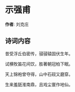 # 示强甫

**作者**: 刘克庄

## 诗词内容

昔受浮丘伯密传，骎骎辕固伏生年。

试横牧笛花间饮，胜著朝冠柏下眠。

天上锦袍曾夺得，山中石砚又磨穿。

生来羞舐淮南鼎，且戏尘寰作地仙。

